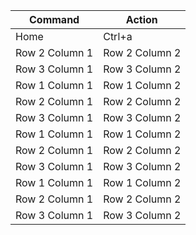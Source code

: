 | Command | Action | 
| --------------- | --------------- | 
|     Home | Ctrl+a | 
| Row 2 Column 1 | Row 2 Column 2 |
| Row 3 Column 1 | Row 3 Column 2 |
| Row 1 Column 1 | Row 1 Column 2 | 
| Row 2 Column 1 | Row 2 Column 2 |
| Row 3 Column 1 | Row 3 Column 2 |
| Row 1 Column 1 | Row 1 Column 2 | 
| Row 2 Column 1 | Row 2 Column 2 |
| Row 3 Column 1 | Row 3 Column 2 |
| Row 1 Column 1 | Row 1 Column 2 | 
| Row 2 Column 1 | Row 2 Column 2 |
| Row 3 Column 1 | Row 3 Column 2 |
